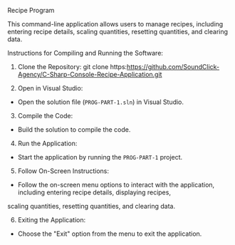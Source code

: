 Recipe Program

This command-line application allows users to manage recipes, including entering recipe details, scaling quantities, resetting quantities, and clearing data.

Instructions for Compiling and Running the Software:


1. Clone the Repository: git clone https:https://github.com/SoundClick-Agency/C-Sharp-Console-Recipe-Application.git

2. Open in Visual Studio:
   
- Open the solution file (`PROG-PART-1.sln`) in Visual Studio.

3. Compile the Code:
   
- Build the solution to compile the code.

4. Run the Application:

- Start the application by running the `PROG-PART-1` project.

5. Follow On-Screen Instructions:

- Follow the on-screen menu options to interact with the application, including entering recipe details, displaying recipes,

 scaling quantities, resetting quantities, and clearing data.

6. Exiting the Application:

- Choose the "Exit" option from the menu to exit the application.

